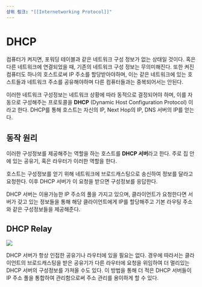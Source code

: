 ```yaml
---
상위 링크: "[[Internetworking Protocol]]"
---
```

# DHCP 
컴퓨터가 켜지면, 포워딩 테이블과 같은 네트워크 구성 정보가 없는 상태일 것이다. 혹은 다른 네트워크에 연결되었을 때, 기존의 네트워크 구성 정보는 무의미해진다. 또한 켜진 컴퓨터도 하나의 호스트로써 IP 주소를 할당받아야하며, 이는 같은 네트워크에 있는 호스트들과 네트워크 주소를 공유해야하며 다른 컴퓨터들과는 중복되어서는 안된다.

이러한 네트워크 구성정보는 네트워크 상황에 따라 동적으로 결정되어야 하며, 이를 자동으로 구성해주는 프로토콜을 **DHCP** (Dynamic Host Configuration Protocol) 이라고 한다. DHCP를 통해 호스트는 자신의 IP, Next Hop의 IP, DNS 서버의 IP를 얻는다.

## 동작 원리
이러한 구성정보를 제공해주는 역할을 하는 호스트를 **DHCP 서버**라고 한다. 주로 집 안에 있는 공유기, 혹은 라우터가 이러한 역할을 한다.

호스트는 구성정보를 얻기 위해 네트워크에 브로드캐스팅으로 송신하여 정보를 달라고 요청한다. 이후 DHCP 서버가 이 요청을 받으면 구성정보를 응답한다.

DHCP 서버는 이용가능한 IP 주소의 풀을 가지고 있으며, 클라이언트가 요청한다면 서버가 갖고 있는 정보들을 통해 해당 클라이언트에게 IP를 할당해주고 기본 라우팅 주소와 같은 구성정보들을 제공해준다.

## DHCP Relay
![](https://i.imgur.com/a4Zd2wx.png)

DHCP 서버가 항상 인접한 공유기나 라우터에 있을 필요는 없다. 경우에 따라서는 클라이언트의 브로드캐스팅을 받은 공유기가 다른 라우터에 요청을 위임하여 더 멀리있는 DHCP 서버의 구성정보를 가져올 수도 있다. 이 방법을 통해 더 적은 DHCP 서버들이 IP 주소 풀을 통합하여 관리함으로써 주소 관리를 용이하게 할 수 있다.


